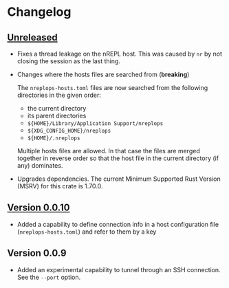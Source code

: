 # Changelog

## [Unreleased][unreleased]

- Fixes a thread leakage on the nREPL host.  This was caused by `nr` by not
  closing the session as the last thing.

- Changes where the hosts files are searched from (**breaking**)

  The `nreplops-hosts.toml` files are now searched from the following
  directories in the given order:

  - the current directory
  - its parent directories
  - `${HOME}/Library/Application Support/nreplops`
  - `${XDG_CONFIG_HOME}/nreplops`
  - `${HOME}/.nreplops`

  Multiple hosts files are allowed.  In that case the files are merged together
  in reverse order so that the host file in the current directory (if any)
  dominates.

- Upgrades dependencies.  The current Minimum Supported Rust Version (MSRV)
  for this crate is 1.70.0.

[unreleased]: https://github.com/mjhanninen/nreplops-tool/compare/v0.0.10...main

## [Version 0.0.10][v0.0.10]

- Added a capability to define connection info in a host configuration file
  (`nreplops-hosts.toml`) and refer to them by a key

[v0.0.10]: https://github.com/mjhanninen/nreplops-tool/compare/v0.0.9...v0.0.10

## Version 0.0.9

- Added an experimental capability to tunnel through an SSH connection.  See the
  `--port` option.

